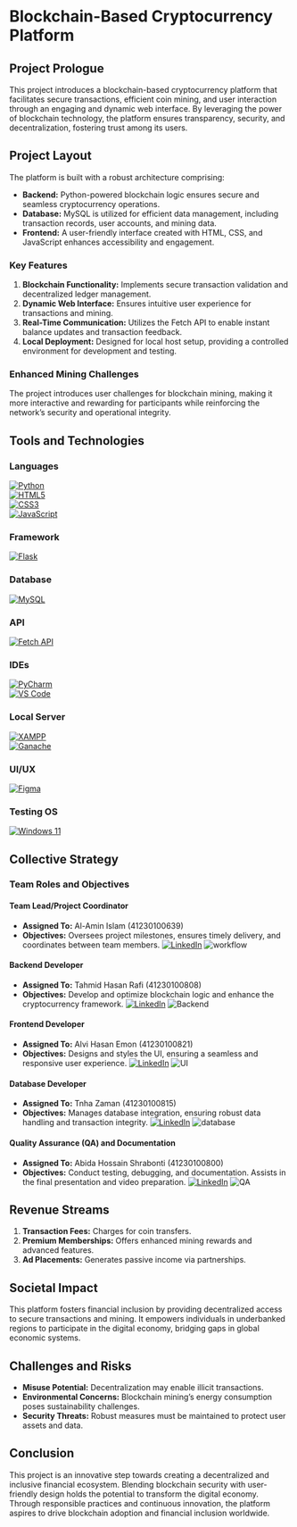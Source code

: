 # Blockchain-Based Cryptocurrency Platform

## Project Prologue

This project introduces a blockchain-based cryptocurrency platform that facilitates secure transactions, efficient coin mining, and user interaction through an engaging and dynamic web interface. By leveraging the power of blockchain technology, the platform ensures transparency, security, and decentralization, fostering trust among its users.

## Project Layout

The platform is built with a robust architecture comprising:

- **Backend:** Python-powered blockchain logic ensures secure and seamless cryptocurrency operations.
- **Database:** MySQL is utilized for efficient data management, including transaction records, user accounts, and mining data.
- **Frontend:** A user-friendly interface created with HTML, CSS, and JavaScript enhances accessibility and engagement.

### Key Features

1. **Blockchain Functionality:** Implements secure transaction validation and decentralized ledger management.
2. **Dynamic Web Interface:** Ensures intuitive user experience for transactions and mining.
3. **Real-Time Communication:** Utilizes the Fetch API to enable instant balance updates and transaction feedback.
4. **Local Deployment:** Designed for local host setup, providing a controlled environment for development and testing.

### Enhanced Mining Challenges

The project introduces user challenges for blockchain mining, making it more interactive and rewarding for participants while reinforcing the network’s security and operational integrity.

## Tools and Technologies

### Languages

[![Python](https://img.shields.io/badge/python-3776AB?style=for-the-badge&logo=python&logoColor=white)](https://www.python.org/)  
[![HTML5](https://img.shields.io/badge/html5-E34F26?style=for-the-badge&logo=html5&logoColor=white)](https://developer.mozilla.org/en-US/docs/Web/HTML)  
[![CSS3](https://img.shields.io/badge/css3-1572B6?style=for-the-badge&logo=css3&logoColor=white)](https://developer.mozilla.org/en-US/docs/Web/CSS)  
[![JavaScript](https://img.shields.io/badge/javascript-F7DF1E?style=for-the-badge&logo=javascript&logoColor=black)](https://developer.mozilla.org/en-US/docs/Web/JavaScript)

### Framework

[![Flask](https://img.shields.io/badge/flask-000000?style=for-the-badge&logo=flask&logoColor=white)](https://flask.palletsprojects.com/)

### Database

[![MySQL](https://img.shields.io/badge/mysql-4479A1?style=for-the-badge&logo=mysql&logoColor=white)](https://www.mysql.com/)

### API

[![Fetch API](https://img.shields.io/badge/fetch--api-323330?style=for-the-badge&logo=javascript&logoColor=F7DF1E)](https://developer.mozilla.org/en-US/docs/Web/API/Fetch_API)

### IDEs

[![PyCharm](https://img.shields.io/badge/pycharm-000000?style=for-the-badge&logo=pycharm&logoColor=white)](https://www.jetbrains.com/pycharm/)  
[![VS Code](https://img.shields.io/badge/VS_Code-007ACC?style=for-the-badge&logo=visual-studio-code&logoColor=white)](https://code.visualstudio.com/)

### Local Server

[![XAMPP](https://img.shields.io/badge/xampp-FB7A24?style=for-the-badge&logo=xampp&logoColor=white)](https://www.apachefriends.org/)  
[![Ganache](https://img.shields.io/badge/ganache-3C3C3D?style=for-the-badge&logo=ethereum&logoColor=white)](https://trufflesuite.com/ganache/)

### UI/UX

[![Figma](https://img.shields.io/badge/figma-F24E1E?style=for-the-badge&logo=figma&logoColor=white)](https://www.figma.com/)

### Testing OS

[![Windows 11](https://img.shields.io/badge/windows_11-0078D6?style=for-the-badge&logo=windows&logoColor=white)](https://www.microsoft.com/en-us/windows/windows-11)

## Collective Strategy

### Team Roles and Objectives

#### Team Lead/Project Coordinator

- **Assigned To:** Al-Amin Islam (41230100639)
- **Objectives:** Oversees project milestones, ensures timely delivery, and coordinates between team members.
[![LinkedIn](https://img.shields.io/badge/linkedin-0A66C2?style=for-the-badge&logo=linkedin&logoColor=white)](https://www.linkedin.com/)
![workflow](https://github.com/user-attachments/assets/ac4ac758-9c35-49bb-b5f9-bb5d21037c88)

#### Backend Developer

- **Assigned To:** Tahmid Hasan Rafi (41230100808)
- **Objectives:** Develop and optimize blockchain logic and enhance the cryptocurrency framework.
[![LinkedIn](https://img.shields.io/badge/linkedin-0A66C2?style=for-the-badge&logo=linkedin&logoColor=white)](https://www.linkedin.com/)
![Backend](https://github.com/user-attachments/assets/4e95bebf-633f-46b1-82bd-acfcb423a03f)

#### Frontend Developer

- **Assigned To:** Alvi Hasan Emon (41230100821)
- **Objectives:** Designs and styles the UI, ensuring a seamless and responsive user experience.
[![LinkedIn](https://img.shields.io/badge/linkedin-0A66C2?style=for-the-badge&logo=linkedin&logoColor=white)](https://www.linkedin.com/)
![UI](https://github.com/user-attachments/assets/59e52e35-6f72-44f3-a533-638b70497c12)

#### Database Developer

- **Assigned To:** Tnha Zaman (41230100815)
- **Objectives:** Manages database integration, ensuring robust data handling and transaction integrity.
[![LinkedIn](https://img.shields.io/badge/linkedin-0A66C2?style=for-the-badge&logo=linkedin&logoColor=white)](https://www.linkedin.com/)
![database](https://github.com/user-attachments/assets/7c3e8c56-3cff-472e-9208-5f06b2afb546)

#### Quality Assurance (QA) and Documentation

- **Assigned To:** Abida Hossain Shrabonti (41230100800)
- **Objectives:** Conduct testing, debugging, and documentation. Assists in the final presentation and video preparation.
[![LinkedIn](https://img.shields.io/badge/linkedin-0A66C2?style=for-the-badge&logo=linkedin&logoColor=white)](https://www.linkedin.com/)
![QA](https://github.com/user-attachments/assets/a74410cd-40eb-4cf9-8691-96aa7711ba15)

## Revenue Streams

1. **Transaction Fees:** Charges for coin transfers.
2. **Premium Memberships:** Offers enhanced mining rewards and advanced features.
3. **Ad Placements:** Generates passive income via partnerships.

## Societal Impact

This platform fosters financial inclusion by providing decentralized access to secure transactions and mining. It empowers individuals in underbanked regions to participate in the digital economy, bridging gaps in global economic systems.

## Challenges and Risks

- **Misuse Potential:** Decentralization may enable illicit transactions.
- **Environmental Concerns:** Blockchain mining’s energy consumption poses sustainability challenges.
- **Security Threats:** Robust measures must be maintained to protect user assets and data.

## Conclusion

This project is an innovative step towards creating a decentralized and inclusive financial ecosystem. Blending blockchain security with user-friendly design holds the potential to transform the digital economy. Through responsible practices and continuous innovation, the platform aspires to drive blockchain adoption and financial inclusion worldwide.

